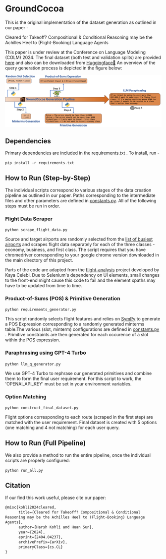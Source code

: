 # GroundCocoa

This is the original implementation of the dataset generation as outlined in our paper -

Cleared for Takeoff? Compositional & Conditional Reasoning may be the Achilles Heel to (Flight-Booking) Language Agents

This paper is under review at the Conference on Language Modeling (COLM) 2024. The final dataset (both test and validation splits) are provided [here](flight_data/groundcocoa.json) and also can be downloaded from [Huggingface🤗](https://huggingface.co/datasets/harsh147/GroundCocoa) An overview of the query generation process is depicted in the figure below:

![Query Generation Process](images/ground_cocoa_generation.png)

## Dependencies

Primary dependencies are included in the requirements.txt . To install, run - 

`pip install -r requirements.txt`

## How to Run (Step-by-Step)

The individual scripts correspond to various stages of the data creation pipeline as outlined in our paper. Paths corresponding to the intermediate files and other parameters are defined in [constants.py](constants.py). All of the following steps must be run in order.

### Flight Data Scraper

`python scrape_flight_data.py`

Source and target airports are randomly selected from the [list of busiest airports](flight_data/busiest_airports.csv) and scrapes flight data separately for each of the three classes - economy, business, and first class. The script requires that you have chromedriver corresponding to your google chrome version downloaded in the main directory of this project.

Parts of the code are adapted from the [flight-analysis](https://github.com/celebi-pkg/flight-analysis) project developed by Kaya Celebi. Due to Selenium's dependency on UI elements, small changes to the front-end might cause this code to fail and the element xpaths may have to be updated from time to time. 

### Product-of-Sums (POS) & Primitive Generation

`python requirements_generator.py`

This script randomly selects flight features and relies on [SymPy](https://www.sympy.org/en/index.html) to generate a POS Expression corresponding to a randomly generated minterms table.The various (slot, minterm) configurations are defined in [constants.py](constants.py) . Primitive constraints are then generated for each occurence of a slot within the POS expression.

### Paraphrasing using GPT-4 Turbo

`python llm_q_generator.py`

We use GPT-4 Turbo to rephrase our generated primitives and combine them to form the final user requirement. For this script to work, the 'OPENAI_API_KEY' must be set in your environment variables.

### Option Matching

`python construct_final_dataset.py`

Flight options corresponding to each route (scraped in the first step) are matched with the user requirement. Final dataset is created with 5 options (one matching and 4 not matching) for each user query.

## How to Run (Full Pipeline)

We also provide a method to run the entire pipeline, once the individual scripts are properly configured:

`python run_all.py`

## Citation

If our find this work useful, please cite our paper:

```
@misc{kohli2024cleared,
      title={Cleared for Takeoff? Compositional & Conditional Reasoning may be the Achilles Heel to (Flight-Booking) Language Agents}, 
      author={Harsh Kohli and Huan Sun},
      year={2024},
      eprint={2404.04237},
      archivePrefix={arXiv},
      primaryClass={cs.CL}
}
```